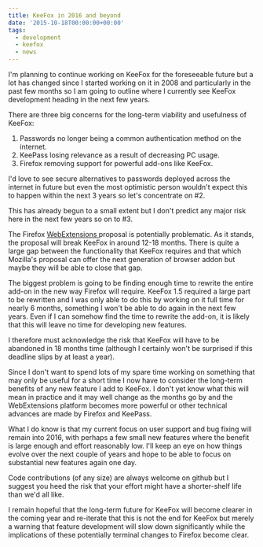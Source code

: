 ```yaml
---
title: KeeFox in 2016 and beyond
date: '2015-10-18T00:00:00+00:00'
tags:
  - development
  - keefox
  - news
---
```

<div><div><div><div><div><div><div><div><div><div><p>I'm planning to continue working on KeeFox for the foreseeable future but a lot has changed since I started working on it in 2008 and particularly in the past few months so I am going to outline where I currently see KeeFox development heading in the next few years.
</p>
<p>There are three big concerns for the long-term viability and usefulness of KeeFox:</p></div><ol><li>Passwords no longer being a common authentication method on the internet.</li><li>KeePass losing relevance as a result of decreasing PC usage.</li><li>Firefox removing support for powerful add-ons like KeeFox.</li></ol></div></div><p>I'd love to see secure alternatives to passwords deployed across the internet in future but even the most optimistic person wouldn't expect this to happen within the next 3 years so let's concentrate on #2.
</p>
<p>This has already begun to a small extent but I don't predict any major risk here in the next few years so on to #3.</p></div><div><p>The Firefox <a href="https://blog.mozilla.org/addons/2015/08/21/the-future-of-developing-firefox-add-ons/" title="Opens external link" target="_blank" class="external-link">WebExtensions </a>proposal is potentially problematic. As it stands, the proposal will break KeeFox in around 12-18 months. There is quite a large gap between the functionality that KeeFox requires and that which Mozilla's proposal can offer the next generation of browser addon but maybe they will be able to close that gap.</p></div><p>The biggest problem is going to be finding enough time to rewrite the entire add-on in the new way Firefox will require. KeeFox 1.5 required a large part to be rewritten and I was only able to do this by working on it full time for nearly 6 months, something I won't be able to do again in the next few years. Even if I can somehow find the time to rewrite the add-on, it is likely that this will leave no time for developing new features.
</p>
<p>I therefore must acknowledge the risk that KeeFox will have to be abandoned in 18 months time (although I certainly won't be surprised if this deadline slips by at least a year).</p></div></div><p>Since I don't want to spend lots of my spare time working on something that may only be useful for a short time I now have to consider the long-term benefits of any new feature I add to KeeFox. I don't yet know what this will mean in practice and it may well change as the months go by and the WebExtensions platform becomes more powerful or other technical advances are made by Firefox and KeePass.</p></div><p>What I do know is that my current focus on user support and bug fixing will remain into 2016, with perhaps a few small new features where the benefit is large enough and effort reasonably low. I'll keep an eye on how things evolve over the next couple of years and hope to be able to focus on substantial new features again one day.
</p>
<p>Code contributions (of any size) are always welcome on github but I suggest you heed the risk that your effort might have a shorter-shelf life than we'd all like.
</p>
<p>I remain hopeful that the long-term future for KeeFox will become clearer in the coming year and re-iterate that this is not the end for KeeFox but merely a warning that feature development will slow down significantly while the implications of these potentially terminal changes to Firefox become clear.</p></div></div></div>
